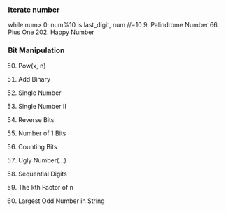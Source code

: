 ### Iterate number
while num> 0: num%10 is last_digit, num //=10
9. Palindrome Number
66. Plus One
202. Happy Number


### Bit Manipulation
50. Pow(x, n)
67. Add Binary
136. Single Number
137. Single Number II
190. Reverse Bits
191. Number of 1 Bits
338. Counting Bits


263. Ugly Number(...)
1291. Sequential Digits
1492. The kth Factor of n
1903. Largest Odd Number in String